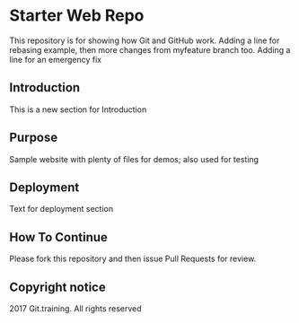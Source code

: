 # Starter Web Repo

This repository is for showing how Git and GitHub work.
Adding a line for rebasing example, then more changes from myfeature branch too.
Adding a line for an emergency fix

## Introduction

This is a new section for Introduction

## Purpose

Sample website with plenty of files for demos; also used for testing

## Deployment

Text for deployment section

## How To Continue

Please fork this repository and then issue Pull Requests for review.

## Copyright notice

2017 Git.training.  All rights reserved
